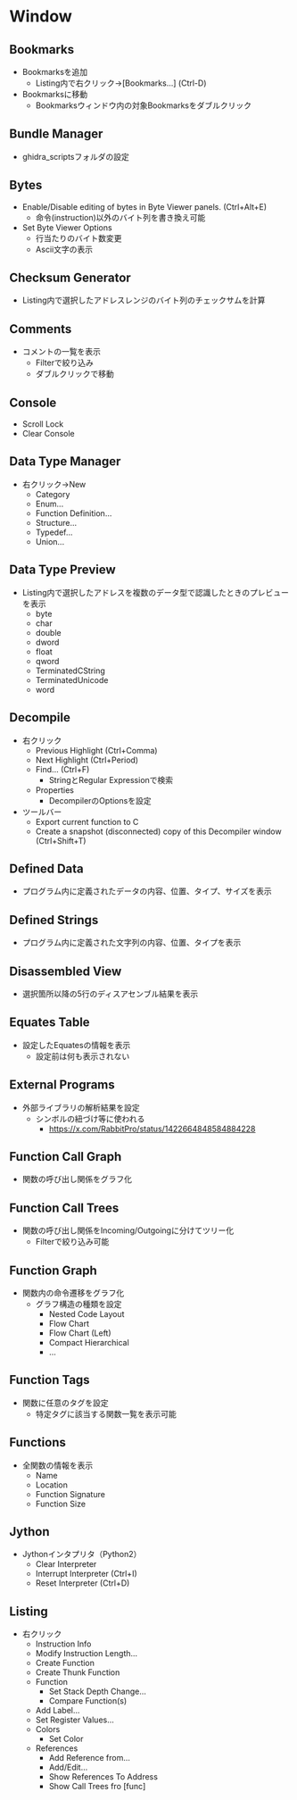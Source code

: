 # Window

## Bookmarks
- Bookmarksを追加
  - Listing内で右クリック->[Bookmarks...] (Ctrl-D)
- Bookmarksに移動
  - Bookmarksウィンドウ内の対象Bookmarksをダブルクリック

## Bundle Manager
- ghidra_scriptsフォルダの設定

## Bytes
- Enable/Disable editing of bytes in Byte Viewer panels. (Ctrl+Alt+E)
  - 命令(instruction)以外のバイト列を書き換え可能
- Set Byte Viewer Options
  - 行当たりのバイト数変更
  - Ascii文字の表示

## Checksum Generator
- Listing内で選択したアドレスレンジのバイト列のチェックサムを計算

## Comments
- コメントの一覧を表示
  - Filterで絞り込み
  - ダブルクリックで移動

## Console
- Scroll Lock
- Clear Console

## Data Type Manager
- 右クリック->New
  - Category
  - Enum...
  - Function Definition...
  - Structure...
  - Typedef...
  - Union...

## Data Type Preview
- Listing内で選択したアドレスを複数のデータ型で認識したときのプレビューを表示
  - byte
  - char
  - double
  - dword
  - float
  - qword
  - TerminatedCString
  - TerminatedUnicode
  - word

## Decompile
- 右クリック
  - Previous Highlight (Ctrl+Comma)
  - Next Highlight (Ctrl+Period)
  - Find... (Ctrl+F)
    - StringとRegular Expressionで検索
  - Properties
    - DecompilerのOptionsを設定
- ツールバー
  - Export current function to C
  - Create a snapshot (disconnected) copy of this Decompiler window (Ctrl+Shift+T)

## Defined Data
- プログラム内に定義されたデータの内容、位置、タイプ、サイズを表示

## Defined Strings
- プログラム内に定義された文字列の内容、位置、タイプを表示

## Disassembled View
- 選択箇所以降の5行のディスアセンブル結果を表示

## Equates Table
- 設定したEquatesの情報を表示
  - 設定前は何も表示されない

## External Programs
- 外部ライブラリの解析結果を設定
  - シンボルの紐づけ等に使われる
    - https://x.com/RabbitPro/status/1422664848584884228

## Function Call Graph
- 関数の呼び出し関係をグラフ化

## Function Call Trees
- 関数の呼び出し関係をIncoming/Outgoingに分けてツリー化
  - Filterで絞り込み可能

## Function Graph
- 関数内の命令遷移をグラフ化
  - グラフ構造の種類を設定
    - Nested Code Layout
    - Flow Chart
    - Flow Chart (Left)
    - Compact Hierarchical
    - ...

## Function Tags
- 関数に任意のタグを設定
  - 特定タグに該当する関数一覧を表示可能

## Functions
- 全関数の情報を表示
  - Name
  - Location
  - Function Signature
  - Function Size

## Jython
- Jythonインタプリタ（Python2）
  - Clear Interpreter
  - Interrupt Interpreter (Ctrl+I)
  - Reset Interpreter (Ctrl+D)

## Listing
- 右クリック
  - Instruction Info
  - Modify Instruction Length...
  - Create Function
  - Create Thunk Function
  - Function
    - Set Stack Depth Change...
    - Compare Function(s)
  - Add Label...
  - Set Register Values...
  - Colors
    - Set Color
  - References
    - Add Reference from...
    - Add/Edit...
    - Show References To Address
    - Show Call Trees fro [func]
